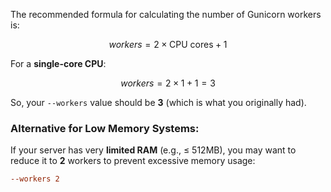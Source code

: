 The recommended formula for calculating the number of Gunicorn workers is:

$$
workers = 2 \times \text{CPU cores} + 1
$$

For a **single-core CPU**:

$$
workers = 2 \times 1 + 1 = 3
$$

So, your `--workers` value should be **3** (which is what you originally had).

### **Alternative for Low Memory Systems**:

If your server has very **limited RAM** (e.g., ≤ 512MB), you may want to reduce it to **2** workers to prevent excessive memory usage:

```ini
--workers 2
```
